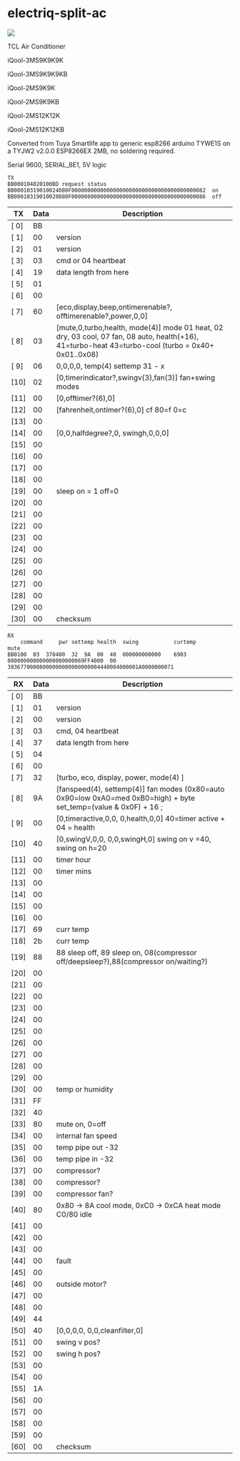 # electriq-split-ac

![](https://github.com/htmltiger/tcl-electriq-split-ac/blob/main/electriq-split-ac.png?raw=true)

TCL Air Conditioner

iQool-3MS9K9K9K

iQool-3MS9K9K9KB

iQool-2MS9K9K

iQool-2MS9K9KB

iQool-2MS12K12K

iQool-2MS12K12KB

Converted from Tuya Smartlife app to generic esp8266 arduino TYWE1S on a TYJW2 v2.0.0 ESP8266EX 2MB, no soldering required.

Serial 9600, SERIAL_8E1, 5V logic
```
TX
BB000104020100BD request status
BB00010319010024080F000000000000000000000000000000000000000082  on
BB00010319010020080F000000000000000000000000000000000000000086  off
```
| TX | Data | Description
| --- | -- | ------- 
|[ 0] | BB | 
|[ 1] | 00 | version
|[ 2] | 01 | version
|[ 3] | 03 | cmd or 04 heartbeat
|[ 4] | 19 | data length from here
|[ 5] | 01 | 
|[ 6] | 00 | 
|[ 7] | 60 | [eco,display,beep,ontimerenable?, offtimerenable?,power,0,0]
|[ 8] | 03 | [mute,0,turbo,health, mode(4)]  mode 01 heat, 02 dry, 03 cool, 07 fan,  08 auto,  health(+16),    41=turbo-heat   43=turbo-cool (turbo = 0x40+ 0x01..0x08)
|[ 9] | 06 | 0,0,0,0, temp(4)   settemp 31 - x
|[10] | 02 | [0,timerindicator?,swingv(3),fan(3)]		fan+swing modes 
|[11] | 00 | [0,offtimer?(6),0]
|[12] | 00 | [fahrenheit,ontimer?(6),0]	cf 80=f 0=c
|[13] | 00 | 
|[14] | 00 | [0,0,halfdegree?,0, swingh,0,0,0]
|[15] | 00 | 
|[16] | 00 | 
|[17] | 00 | 
|[18] | 00 | 
|[19] | 00 | sleep on = 1  off=0
|[20] | 00 | 
|[21] | 00 | 
|[22] | 00 | 
|[23] | 00 | 
|[24] | 00 | 
|[25] | 00 | 
|[26] | 00 | 
|[27] | 00 | 
|[28] | 00 | 
|[29] | 00 | 
|[30] | 00 | checksum


```
RX
	command		pwr	settemp	health	swing			curtemp					mute	
BB0100	03	370400	32	9A	00	40	000000000000	6903	080000000000000000000069FF4000	00	38367700008000000000000000004440004000001A0000000071
```

| RX | Data | Description
| --- | -- | ------- 
|[ 0] | BB | 
|[ 1] | 01 | version
|[ 2] | 00 | version
|[ 3] | 03 | cmd, 04 heartbeat
|[ 4] | 37 | data length from here
|[ 5] | 04 | 
|[ 6] | 00 | 
|[ 7] | 32 | [turbo, eco, display, power, mode(4) ]
|[ 8] | 9A | [fanspeed(4), settemp(4)] fan modes (0x80=auto 0x90=low 0xA0=med 0xB0=high) +    byte set_temp=(value & 0x0F) + 16 ;
|[ 9] | 00 | [0,timeractive,0,0, 0,health,0,0] 40=timer active + 04 = health
|[10] | 40 | [0,swingV,0,0, 0,0,swingH,0] swing on v =40, swing on h=20
|[11] | 00 | timer hour
|[12] | 00 | timer mins
|[13] | 00 | 
|[14] | 00 | 
|[15] | 00 | 
|[16] | 00 | 
|[17] | 69 | curr temp
|[18] | 2b | curr temp
|[19] | 88 | 88 sleep off, 89 sleep on, 08(compressor off/deepsleep?),88(compressor on/waiting?)
|[20] | 00 | 
|[21] | 00 | 
|[22] | 00 | 
|[23] | 00 | 
|[24] | 00 | 
|[25] | 00 | 
|[26] | 00 | 
|[27] | 00 | 
|[28] | 00 | 
|[29] | 00 | 
|[30] | 00 | temp or humidity
|[31] | FF | 
|[32] | 40 | 
|[33] | 80 | mute on, 0=off
|[34] | 00 | internal fan speed 
|[35] | 00 | temp pipe out  -32
|[36] | 00 | temp pipe in   -32
|[37] | 00 | compressor?
|[38] | 00 | compressor?
|[39] | 00 | compressor fan?
|[40] | 80 | 0x80 -> 8A cool mode,  0xC0  -> 0xCA heat mode  C0/80 idle
|[41] | 00 | 
|[42] | 00 | 
|[43] | 00 | 
|[44] | 00 | fault
|[45] | 00 | 
|[46] | 00 | outside motor?
|[47] | 00 | 
|[48] | 00 | 
|[49] | 44 | 
|[50] | 40 | [0,0,0,0, 0,0,cleanfilter,0]
|[51] | 00 | swing v pos?
|[52] | 00 | swing h pos?
|[53] | 00 | 
|[54] | 00 | 
|[55] | 1A | 
|[56] | 00 | 
|[57] | 00 | 
|[58] | 00 | 
|[59] | 00 | 
|[60] | 00 | checksum


